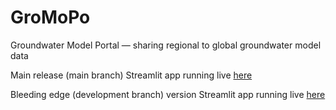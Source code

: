 # GroMoPo
Groundwater Model Portal — sharing regional to global groundwater model data

Main release (main branch) Streamlit app running live [here](https://share.streamlit.io/juancastilla/gromopo/main/streamlit/GroMoPo_app.py)

Bleeding edge (development branch) version Streamlit app running live [here](https://share.streamlit.io/gromopo/gromopo/develop/streamlit/GroMoPo_app.py)

